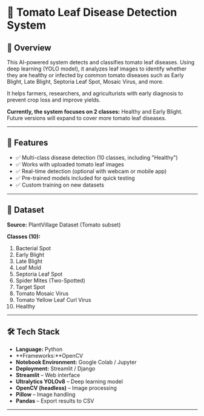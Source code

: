 # 🍅 Tomato Leaf Disease Detection System

## 📌 Overview
This AI-powered system detects and classifies tomato leaf diseases. Using deep learning (YOLO model), it analyzes leaf images to identify whether they are healthy or infected by common tomato diseases such as Early Blight, Late Blight, Septoria Leaf Spot, Mosaic Virus, and more.  

It helps farmers, researchers, and agriculturists with early diagnosis to prevent crop loss and improve yields.

**Currently, the system focuses on 2 classes:** Healthy and Early Blight.  
Future versions will expand to cover more tomato leaf diseases.


---

## 🚀 Features
- ✅ Multi-class disease detection (10 classes, including "Healthy")  
- ✅ Works with uploaded tomato leaf images  
- ✅ Real-time detection (optional with webcam or mobile app)  
- ✅ Pre-trained models included for quick testing  
- ✅ Custom training on new datasets  

---

## 📂 Dataset
**Source:** PlantVillage Dataset (Tomato subset)  

**Classes (10):**
1. Bacterial Spot  
2. Early Blight  
3. Late Blight  
4. Leaf Mold  
5. Septoria Leaf Spot  
6. Spider Mites (Two-Spotted)  
7. Target Spot  
8. Tomato Mosaic Virus  
9. Tomato Yellow Leaf Curl Virus  
10. Healthy  

 

---

## 🛠️ Tech Stack
- **Language:** Python  
- **Frameworks:**OpenCV  
- **Notebook Environment:** Google Colab / Jupyter  
- **Deployment:** Streamlit / Django
- **Streamlit** – Web interface  
- **Ultralytics YOLOv8** – Deep learning model  
- **OpenCV (headless)** – Image processing  
- **Pillow** – Image handling  
- **Pandas** – Export results to CSV
---












